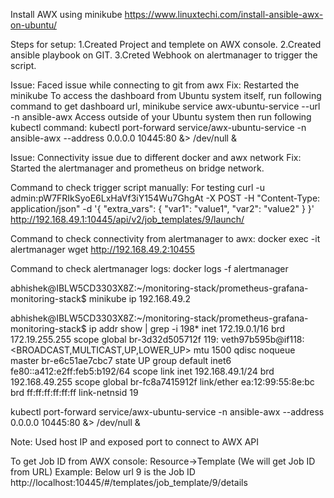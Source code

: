 Install AWX using minikube
https://www.linuxtechi.com/install-ansible-awx-on-ubuntu/

Steps for setup:
1.Created Project and templete on AWX console.
2.Created ansible playbook on GIT.
3.Creted Webhook on alertmanager to trigger the script.



Issue: Faced issue while connecting to git from awx
Fix: Restarted the minikube 
To access the dashboard from Ubuntu system itself, run following command to get dashboard url,
minikube service awx-ubuntu-service --url -n ansible-awx
Access outside of your Ubuntu system then run following kubectl command:
kubectl port-forward service/awx-ubuntu-service -n ansible-awx --address 0.0.0.0 10445:80 &> /dev/null &



Issue: Connectivity issue due to different docker and awx network 
Fix: Started the alertmanager and prometheus on bridge network. 

Command to check trigger script manually: For testing 
curl -u admin:pW7FRIkSyoE6LxHaVf3iY154Wu7GhgAt      -X POST      -H "Content-Type: application/json"      -d '{
           "extra_vars": {
               "var1": "value1",
               "var2": "value2"
           }
         }'      http://192.168.49.1:10445/api/v2/job_templates/9/launch/



Command to check connectivity from alertmanager to awx:
docker exec -it alertmanager wget http://192.168.49.2:10455


Command to check alertmanager logs:
docker logs -f alertmanager


abhishek@IBLW5CD3303X8Z:~/monitoring-stack/prometheus-grafana-monitoring-stack$ minikube ip
192.168.49.2

abhishek@IBLW5CD3303X8Z:~/monitoring-stack/prometheus-grafana-monitoring-stack$ ip addr show | grep -i 198*
    inet 172.19.0.1/16 brd 172.19.255.255 scope global br-3d32d505712f
119: veth97b595b@if118: <BROADCAST,MULTICAST,UP,LOWER_UP> mtu 1500 qdisc noqueue master br-e6c51ae7cbc7 state UP group default
    inet6 fe80::a412:e2ff:feb5:b192/64 scope link
    inet 192.168.49.1/24 brd 192.168.49.255 scope global br-fc8a7415912f
    link/ether ea:12:99:55:8e:bc brd ff:ff:ff:ff:ff:ff link-netnsid 19

 kubectl port-forward service/awx-ubuntu-service -n ansible-awx --address 0.0.0.0 10445:80 &> /dev/null &

Note: Used host IP and exposed port to connect to AWX API   


To get Job ID from AWX console:
Resource->Template (We will get Job ID from URL) Example: Below url 9 is the Job ID
http://localhost:10445/#/templates/job_template/9/details


